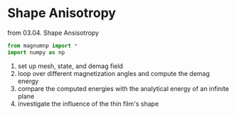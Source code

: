 # Shape Anisotropy

from 03.04. Shape Ansisotropy 

```python
from magnumnp import *  
import numpy as np
```

1) set up mesh, state, and demag field
2) loop over different magnetization angles and compute the demag energy
3) compare the computed energies with the analytical energy of an infinite plane
4) investigate the influence of the thin film's shape
